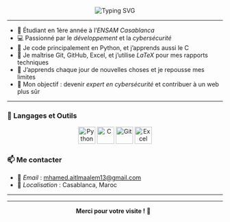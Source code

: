 <p align="center">
  <img src="https://readme-typing-svg.demolab.com/?lines=Salut+👋,+je+suis+AIT+LMAALEM+MHAMED;Étudiant+à+l’ENSAM+Casablanca;Passionné+par+le+développement+et+la+cybersécurité&center=true&width=500&height=50&duration=3000&pause=1000&color=36BCF7&vCenter=true" alt="Typing SVG" />
</p>


---

- 🏫 Étudiant en 1ère année à l’*ENSAM Casablanca*
- 💻 Passionné par le *développement* et la *cybersécurité*
- 🐍 Je code principalement en Python, et j’apprends aussi le C
- 🔧 Je maîtrise Git, GitHub, Excel, et j’utilise *LaTeX* pour mes rapports techniques
- 🌱 J’apprends chaque jour de nouvelles choses et je repousse mes limites
- 🎯 Mon objectif : devenir *expert en cybersécurité* et contribuer à un web plus sûr

---

### 🧰 Langages et Outils

<p align="center">
  <img src="https://cdn.jsdelivr.net/gh/devicons/devicon/icons/python/python-original.svg" alt="Python" width="40" height="40"/>
  <img src="https://cdn.jsdelivr.net/gh/devicons/devicon/icons/c/c-original.svg" alt="C" width="40" height="40"/>
  <img src="https://cdn.jsdelivr.net/gh/devicons/devicon/icons/git/git-original.svg" alt="Git" width="40" height="40"/>
  <img src="https://img.icons8.com/color/48/000000/microsoft-excel-2019.png" alt="Excel" width="40" height="40"/>
</p>


### 📫 Me contacter

- 📧 *Email* : mhamed.aitlmaalem13@gmail.com  
- 📍 *Localisation* : Casablanca, Maroc

---


---

<p align="center">
  <b>Merci pour votre visite !</b> 👀  
</p>
